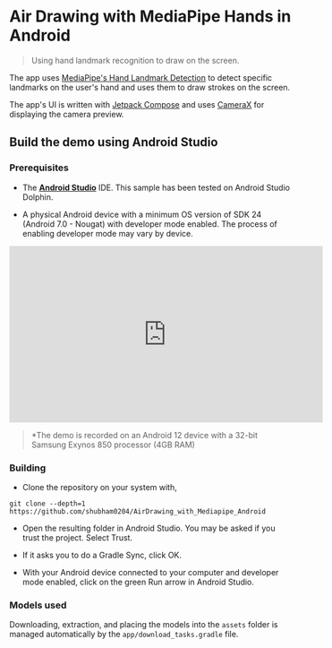 # Air Drawing with MediaPipe Hands in Android

> Using hand landmark recognition to draw on the screen.

The app uses [MediaPipe's Hand Landmark Detection](https://developers.google.com/mediapipe/solutions/vision/hand_landmarker/android) 
to detect specific landmarks on the user's hand and uses them to draw strokes on the screen.

The app's UI is written with [Jetpack Compose](https://developer.android.com/jetpack/compose) and uses [CameraX](https://developer.android.com/training/camerax) 
for displaying the camera preview.

## Build the demo using Android Studio

### Prerequisites

* The **[Android Studio](https://developer.android.com/studio/index.html)** IDE. This sample has been tested on Android Studio Dolphin.

* A physical Android device with a minimum OS version of SDK 24 (Android 7.0 - 
Nougat) with developer mode enabled. The process of enabling developer mode may vary by device.

<html>
<iframe width="560" height="315" src="https://www.youtube.com/embed/hvw4MFvplok" title="YouTube video player" frameborder="0" allow="accelerometer; autoplay; clipboard-write; encrypted-media; gyroscope; picture-in-picture; web-share" allowfullscreen></iframe>
</html>

> *The demo is recorded on an Android 12 device with a 32-bit Samsung Exynos 850 processor (4GB RAM)

### Building

* Clone the repository on your system with,

```
git clone --depth=1 https://github.com/shubham0204/AirDrawing_with_Mediapipe_Android
```

* Open the resulting folder in Android Studio. You may be asked if you trust the project. Select Trust.

* If it asks you to do a Gradle Sync, click OK.

* With your Android device connected to your computer and developer mode enabled, click on the green Run arrow in
Android Studio.

### Models used

Downloading, extraction, and placing the models into the `assets` folder is
managed automatically by the `app/download_tasks.gradle` file.
